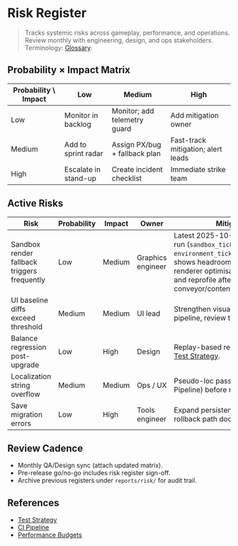 # Risk Register

> Tracks systemic risks across gameplay, performance, and operations. Review monthly with engineering, design, and ops stakeholders. Terminology: [Glossary](../Glossary.md).

## Probability × Impact Matrix

| Probability \ Impact | Low | Medium | High |
| --- | --- | --- | --- |
| Low | Monitor in backlog | Monitor; add telemetry guard | Add mitigation owner |
| Medium | Add to sprint radar | Assign PX/bug + fallback plan | Fast-track mitigation; alert leads |
| High | Escalate in stand-up | Create incident checklist | Immediate strike team |

## Active Risks

| Risk | Probability | Impact | Owner | Mitigation |
| --- | --- | --- | --- | --- |
| Sandbox render fallback triggers frequently | Low | Medium | Graphics engineer | Latest 2025-10-26 StatsProbe run (`sandbox_tick_ms_p95=0.80 ms`, `environment_tick_ms_p95=0.019 ms`) shows headroom; keep PX-021.3 renderer optimisation on backlog and reprofile after conveyor/content changes. |
| UI baseline diffs exceed threshold | Medium | Medium | UI lead | Strengthen visual regression pipeline, review tokens usage. |
| Balance regression post-upgrade | Low | High | Design | Replay-based regression tests; see [Test Strategy](Test_Strategy.md). |
| Localization string overflow | Medium | Medium | Ops / UX | Pseudo-loc pass (Localization Pipeline) before release. |
| Save migration errors | Low | High | Tools engineer | Expand persistence tests, ensure rollback path documented. |

## Review Cadence
- Monthly QA/Design sync (attach updated matrix).
- Pre-release go/no-go includes risk register sign-off.
- Archive previous registers under `reports/risk/` for audit trail.

## References
- [Test Strategy](Test_Strategy.md)
- [CI Pipeline](CI_Pipeline.md)
- [Performance Budgets](../quality/Performance_Budgets.md)
